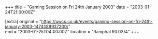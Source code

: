 +++
title = "Gaming Session on Fri 24th January 2003"
date = "2003-01-24T21:00:00Z"

[extra]
original = "https://uwcs.co.uk/events/gaming-session-on-fri-24th-january-2003-1474488937200/"    
end = "2003-01-25T04:00:00Z"
location = "Ramphal R0.03/4"
+++




